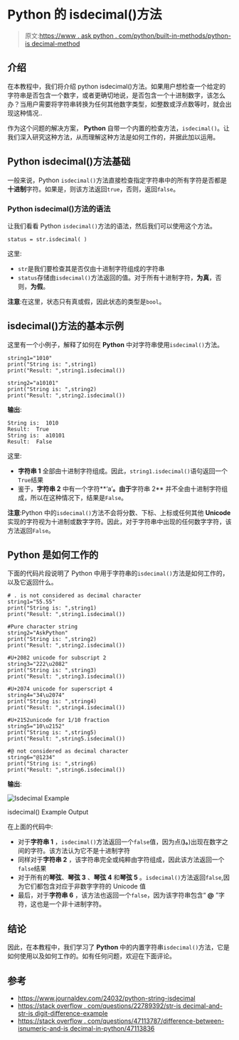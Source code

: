 # Python 的 isdecimal()方法

> 原文:[https://www . ask python . com/python/built-in-methods/python-is decimal-method](https://www.askpython.com/python/built-in-methods/python-isdecimal-method)

## 介绍

在本教程中，我们将介绍 python isdecimal()方法。如果用户想检查一个给定的字符串是否包含一个数字，或者更确切地说，是否包含一个十进制数字，该怎么办？当用户需要将字符串转换为任何其他数字类型，如整数或浮点数等时，就会出现这种情况..

作为这个问题的解决方案， **Python** 自带一个内置的检查方法，`isdecimal()`。让我们深入研究这种方法，从而理解这种方法是如何工作的，并据此加以运用。

## Python isdecimal()方法基础

一般来说，Python `isdecimal()`方法直接检查指定字符串中的所有字符是否都是**十进制**字符。如果是，则该方法返回`true`，否则，返回`false`。

### Python isdecimal()方法的语法

让我们看看 Python `isdecimal()`方法的语法，然后我们可以使用这个方法。

```
status = str.isdecimal( )

```

这里:

*   `str`是我们要检查其是否仅由十进制字符组成的字符串
*   `status`存储由`isdecimal()`方法返回的值。对于所有十进制字符，**为真**，否则，**为假**。

**注意**:在这里，状态只有真或假，因此状态的类型是`bool`。

## isdecimal()方法的基本示例

这里有一个小例子，解释了如何在 **Python** 中对字符串使用`isdecimal()`方法。

```
string1="1010"
print("String is: ",string1)
print("Result: ",string1.isdecimal())

string2="a10101"
print("String is: ",string2)
print("Result: ",string2.isdecimal())

```

**输出**:

```
String is:  1010
Result:  True
String is:  a10101
Result:  False

```

这里:

*   **字符串 1** 全部由十进制字符组成。因此，`string1.isdecimal()`语句返回一个`True`结果
*   鉴于，**字符串 2** 中有一个字符**‘a’**。由于**字符串 2** 并不全由十进制字符组成，所以在这种情况下，结果是`False`。

**注意**:Python 中的`isdecimal()`方法不会将分数、下标、上标或任何其他 **Unicode** 实现的字符视为十进制或数字字符。因此，对于字符串中出现的任何数字字符，该方法返回`False`。

## Python 是如何工作的

下面的代码片段说明了 Python 中用于字符串的`isdecimal()`方法是如何工作的，以及它返回什么。

```
# . is not considered as decimal character
string1="55.55"
print("String is: ",string1)
print("Result: ",string1.isdecimal())

#Pure character string
string2="AskPython"
print("String is: ",string2)
print("Result: ",string2.isdecimal())

#U+2082 unicode for subscript 2
string3="222\u2082"
print("String is: ",string3)
print("Result: ",string3.isdecimal())

#U+2074 unicode for superscript 4
string4="34\u2074"
print("String is: ",string4)
print("Result: ",string4.isdecimal())

#U+2152unicode for 1/10 fraction
string5="10\u2152"
print("String is: ",string5)
print("Result: ",string5.isdecimal())

#@ not considered as decimal character
string6="@1234"
print("String is: ",string6)
print("Result: ",string6.isdecimal())

```

**输出**:

![Isdecimal Example](../Images/19ef547e2b2f1b2955f985078eea8d0e.png)

isdecimal() Example Output

在上面的代码中:

*   对于**字符串 1** ，`isdecimal()`方法返回一个`false`值，因为点(**)。**)出现在数字之间的字符。该方法认为它不是十进制字符
*   同样对于**字符串 2** ，该字符串完全或纯粹由字符组成，因此该方法返回一个`false`结果
*   对于所有的**琴弦**、**琴弦 3** 、**琴弦 4** 和**琴弦 5** 。`isdecimal()`方法返回`false`,因为它们都包含对应于非数字字符的 Unicode 值
*   最后，对于**字符串 6** ，该方法也返回一个`false`，因为该字符串包含“ **@** ”字符，这也是一个非十进制字符。

## 结论

因此，在本教程中，我们学习了 **Python** 中的内置字符串`isdecimal()`方法，它是如何使用以及如何工作的。如有任何问题，欢迎在下面评论。

## 参考

*   https://www.journaldev.com/24032/python-string-isdecimal
*   [https://stack overflow . com/questions/22789392/str-is decimal-and-str-is digit-difference-example](https://stackoverflow.com/questions/22789392/str-isdecimal-and-str-isdigit-difference-example)
*   [https://stack overflow . com/questions/47113787/difference-between-isnumeric-and-is decimal-in-python/47113836](https://stackoverflow.com/questions/47113787/difference-between-isnumeric-and-isdecimal-in-python/47113836)